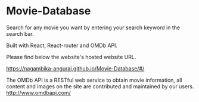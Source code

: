 # Movie-Database

Search for any movie you want by entering your search keyword in the search bar.

Built with React, React-router and OMDb API.

Please find below the website's hosted website URL.

https://nagambika-anguraj.github.io/Movie-Database/#/

The OMDb API is a RESTful web service to obtain movie information, all content and images on the site are contributed and maintained by our users.
http://www.omdbapi.com/
